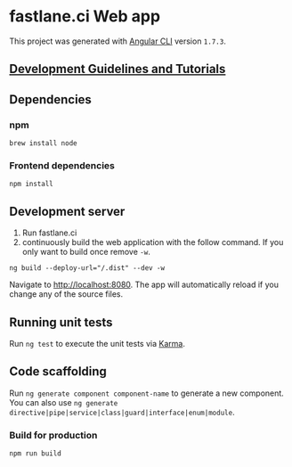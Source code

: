 # fastlane.ci Web app

This project was generated with [Angular CLI](https://github.com/angular/angular-cli) version `1.7.3`.

## [Development Guidelines and Tutorials](../docs/front_end/README.md)

## Dependencies

### npm
```
brew install node
```

### Frontend dependencies
```
npm install
```

## Development server

1. Run fastlane.ci
1. continuously build the web application with the follow command. If you only want to build once remove `-w`.
```
ng build --deploy-url="/.dist" --dev -w
```
Navigate to [http://localhost:8080](http://localhost:8080). The app will automatically reload if you change any of the source files.

## Running unit tests

Run `ng test` to execute the unit tests via [Karma](https://karma-runner.github.io).

## Code scaffolding

Run `ng generate component component-name` to generate a new component. You can also use `ng generate directive|pipe|service|class|guard|interface|enum|module`.

### Build for production

```
npm run build
```

